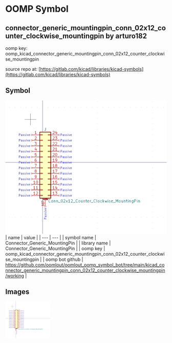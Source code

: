 # OOMP Symbol  
## connector_generic_mountingpin_conn_02x12_counter_clockwise_mountingpin  by arturo182  
  
oomp key: oomp_kicad_connector_generic_mountingpin_conn_02x12_counter_clockwise_mountingpin  
  
source repo at: [https://gitlab.com/kicad/libraries/kicad-symbols](https://gitlab.com/kicad/libraries/kicad-symbols)  
## Symbol  
  
[![working.png](working_600.png)](working.png)  
| name | value | 
| --- | --- | 
| symbol name | Connector_Generic_MountingPin | 
| library name | Connector_Generic_MountingPin | 
| oomp key | oomp_kicad_connector_generic_mountingpin_conn_02x12_counter_clockwise_mountingpin | 
| oomp bot github | https://github.com/oomlout/oomlout_oomp_symbol_bot/tree/main/kicad_connector_generic_mountingpin_conn_02x12_counter_clockwise_mountingpin/working | 
## Images  
  
[![working.png](working_140.png)](working.png)  
